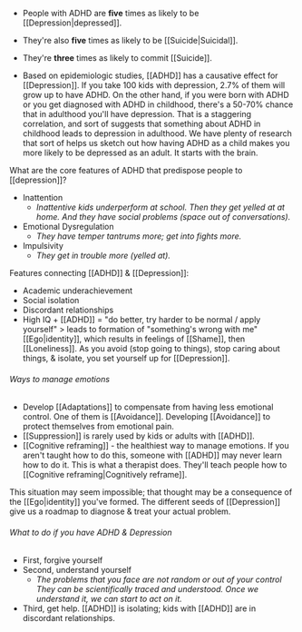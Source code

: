 - People with ADHD are **five** times as likely to be [[Depression|depressed]].
- They're also **five** times as likely to be [[Suicide|Suicidal]].
- They're **three** times as likely to commit [[Suicide]].

- Based on epidemiologic studies, [[ADHD]] has a causative effect for [[Depression]].
If you take 100 kids with depression, 2.7% of them will grow up to have ADHD. On the other hand, if you were born with ADHD or you get diagnosed with ADHD in childhood, there's a 50-70% chance that in adulthood you'll have depression. That is a staggering correlation, and sort of suggests that something about ADHD in childhood leads to depression in adulthood. We have plenty of research that sort of helps us sketch out how having ADHD as a child makes you more likely to be depressed as an adult. It starts with the brain.

What are the core features of ADHD that predispose people to [[depression]]?
- Inattention
	- *Inattentive kids underperform at school. Then they get yelled at at home. And they have social problems (space out of conversations).*
- Emotional Dysregulation
	- *They have temper tantrums more; get into fights more.*
- Impulsivity
	- *They get in trouble more (yelled at).*

Features connecting [[ADHD]] & [[Depression]]:
- Academic underachievement
- Social isolation
- Discordant relationships
- High IQ + [[ADHD]] = "do better, try harder to be normal / apply yourself" > leads to formation of "something's wrong with me" [[Ego|identity]], which results in feelings of [[Shame]], then [[Loneliness]]. As you avoid (stop going to things), stop caring about things, & isolate, you set yourself up for [[Depression]]. 

###### Ways to manage emotions
- Develop [[Adaptations]] to compensate from having less emotional control. One of them is [[Avoidance]]. Developing [[Avoidance]] to protect themselves from emotional pain.
- [[Suppression]] is rarely used by kids or adults with [[ADHD]].
- [[Cognitive reframing]] - the healthiest way to manage emotions. If you aren't taught how to do this, someone with [[ADHD]] may never learn how to do it. This is what a therapist does. They'll teach people how to [[Cognitive reframing|Cognitively reframe]].

This situation may seem impossible; that thought may be a consequence of the [[Ego|identity]] you've formed. The different seeds of [[Depression]] give us a roadmap to diagnose & treat your actual problem.

###### What to do if you have ADHD & Depression
- First, forgive yourself
- Second, understand yourself
	- *The problems that you face are not random or out of your control They can be scientifically traced and understood. Once we understand it, we can start to act on it.*
- Third, get help. [[ADHD]] is isolating; kids with [[ADHD]] are in discordant relationships.